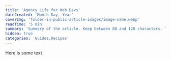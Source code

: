```yaml
---
title: 'Agency Life for Web Devs'
dateCreated: 'Month Day, Year'
coverImg: 'folder-in-public-article-images/image-name.webp'
readTime: '5 min'
summary: 'Summary of the article. Keep between 80 and 120 characters. That is roughly the length of this line of text.'
hidden: true
categories: 'Guides,Recipes'
---
```


Here is some text

